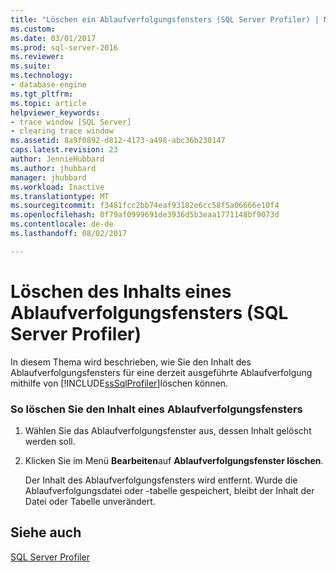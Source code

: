 ```yaml
---
title: "Löschen ein Ablaufverfolgungsfensters (SQL Server Profiler) | Microsoft Docs"
ms.custom: 
ms.date: 03/01/2017
ms.prod: sql-server-2016
ms.reviewer: 
ms.suite: 
ms.technology:
- database-engine
ms.tgt_pltfrm: 
ms.topic: article
helpviewer_keywords:
- trace window [SQL Server]
- clearing trace window
ms.assetid: 8a9f0892-d812-4173-a498-abc36b230147
caps.latest.revision: 23
author: JennieHubbard
ms.author: jhubbard
manager: jhubbard
ms.workload: Inactive
ms.translationtype: MT
ms.sourcegitcommit: f3481fcc2bb74eaf93182e6cc58f5a06666e10f4
ms.openlocfilehash: 0f79af0999691de3936d5b3eaa1771148bf9073d
ms.contentlocale: de-de
ms.lasthandoff: 08/02/2017

---
```

# <a name="clear-a-trace-window-sql-server-profiler"></a>Löschen des Inhalts eines Ablaufverfolgungsfensters (SQL Server Profiler)
  In diesem Thema wird beschrieben, wie Sie den Inhalt des Ablaufverfolgungsfensters für eine derzeit ausgeführte Ablaufverfolgung mithilfe von [!INCLUDE[ssSqlProfiler](../../includes/sssqlprofiler-md.md)]löschen können.  
  
### <a name="to-clear-a-trace-window"></a>So löschen Sie den Inhalt eines Ablaufverfolgungsfensters  
  
1.  Wählen Sie das Ablaufverfolgungsfenster aus, dessen Inhalt gelöscht werden soll.  
  
2.  Klicken Sie im Menü **Bearbeiten**auf **Ablaufverfolgungsfenster löschen**.  
  
     Der Inhalt des Ablaufverfolgungsfensters wird entfernt. Wurde die Ablaufverfolgungsdatei oder -tabelle gespeichert, bleibt der Inhalt der Datei oder Tabelle unverändert.  
  
## <a name="see-also"></a>Siehe auch  
 [SQL Server Profiler](../../tools/sql-server-profiler/sql-server-profiler.md)  
  
  

